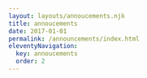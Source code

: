 ```yaml
---
layout: layouts/annoucements.njk
title: annoucements
date: 2017-01-01
permalink: /announcements/index.html
eleventyNavigation:
  key: annoucements
  order: 2
---
```

